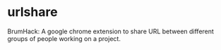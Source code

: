 # urlshare
BrumHack: A google chrome extension to share URL between different groups of people working on a project.
